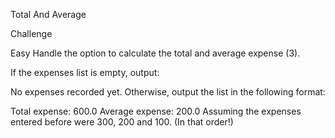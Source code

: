 Total And Average


Challenge

Easy
Handle the option to calculate the total and average expense (3).

If the expenses list is empty, output:

No expenses recorded yet.
Otherwise, output the list in the following format:

Total expense: 600.0
Average expense: 200.0
Assuming the expenses entered before were 300, 200 and 100. (In that order!)
